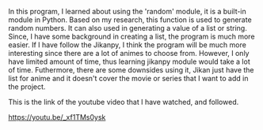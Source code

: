 In this program, I learned about using the 'random' module, it is a built-in module in Python. 
Based on my research, this function is used to generate random numbers. 
It can also used in generating a value of a list or string. 
Since, I have some background in creating a list, the program is much more easier. 
If I have follow the Jikanpy, I think the program will be much more interesting since there are a lot of animes to choose from. 
However, I only have limited amount of time, thus learning jikanpy module would take a lot of time. 
Futhermore, there are some downsides using it, Jikan just have the list for anime and it doesn't cover the movie or series that I want to add in the project.  

This is the link of the youtube video that I have watched, and followed. 

https://youtu.be/_xf1TMs0ysk
